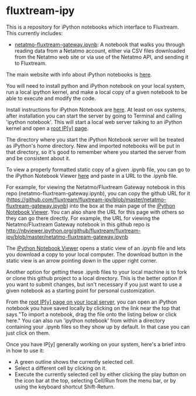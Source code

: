 fluxtream-ipy
=============

This is a repository for iPython notebooks which interface to Fluxtream.  This currently includes:
 * [netatmo-fluxtream-gateway.ipynb](http://nbviewer.ipython.org/github/fluxtream/fluxtream-ipy/blob/master/netatmo-fluxtream-gateway.ipynb): A notebook that walks you through reading data from a Netatmo account, either via CSV files downloaded from the Netatmo web site or via use of the Netatmo API, and sending it to Fluxtream.

The main website with info about iPython notebooks is [here](http://ipython.org/notebook.html).

You will need to install python and iPython notebook on your local system, run a local ipython kernel, and make a local copy of a given notebook to be able to execute and modify the code.

Install instructions for iPython Notebook are [here](http://ipython.org/install.html). At least on osx systems, after installation you can start the server by going to Terminal and calling 'ipython notebook'. This will start a local web server talking to an iPython kernel and open a [root IP[y] page](http://127.0.0.1:8890/tree).  

The  directory where you start the iPython Notebook server will be treated as iPython's home directory.  New and imported notebooks will be put in that directory, so it's good to remember where you started the server from and be consistent about it.

To view a properly formatted static copy of a given .ipynb file, you can go to the iPython Notebook Viewer [here](http://nbviewer.ipython.org/) and paste in a URL to the .ipynb file.

For example, for viewing the Netatmo/Fluxtream Gateway notebook in this repo (netatmo-fluxtream-gateway.ipynb), you can copy the github URL for it (https://github.com/fluxtream/fluxtream-ipy/blob/master/netatmo-fluxtream-gateway.ipynb) into the box at the main page of the [iPython Notebook Viewer](http://nbviewer.ipython.org/).  You can also share the URL for this page with others so they can go there directly.  For example, the URL for viewing the Netatmo/Fluxtream Gateway notebook in this github repo is http://nbviewer.ipython.org/github/fluxtream/fluxtream-ipy/blob/master/netatmo-fluxtream-gateway.ipynb

The [iPython Notebook Viewer](http://nbviewer.ipython.org/) opens a static view of an .ipynb file and lets you download a copy to your local computer.  The download button in the static view is an arrow pointing down in the upper right corner.  

Another option for getting these .ipynb files to your local machine is to fork or clone this github project to a local directory.  This is the better option if you want to submit changes, but isn't necessary if you just want to use a given notebook as a starting point for personal customization.

From the [root IP[y] page on your local server](http://127.0.0.1:8890/tree), you can open an iPython notebook you have saved locally by clicking on the link near the top that says "To import a notebook, drag the file onto the listing below or click here."  You can also run 'ipython notebook' from within a directory containing your .ipynb files so they show up by default.  In that case you can just click on them.

Once you have IP[y] generally working on your system, here's a brief intro in how to use it:
* A green outline shows the currently selected cell.
* Select a different cell by clicking on it.
* Execute the currently selected cell by either clicking the play button on the icon bar at the top, selecting Cell/Run from the menu bar, or by using the keyboard shortcut Shift-Return.
